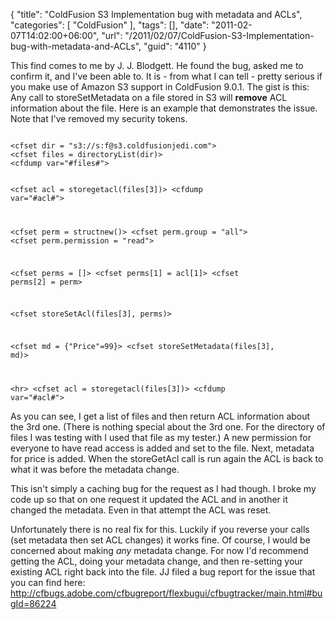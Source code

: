 {
	"title": "ColdFusion S3 Implementation bug with metadata and ACLs",
	"categories": [
		"ColdFusion"
	],
	"tags": [],
	"date": "2011-02-07T14:02:00+06:00",
	"url": "/2011/02/07/ColdFusion-S3-Implementation-bug-with-metadata-and-ACLs",
	"guid": "4110"
}

This find comes to me by J. J. Blodgett. He found the bug, asked me to confirm it, and I've been able to. It is - from what I can tell - pretty serious if you make use of Amazon S3 support in ColdFusion 9.0.1. The gist is this: Any call to storeSetMetadata on a file stored in S3 will <b>remove</b> ACL information about the file. Here is an example that demonstrates the issue. Note that I've removed my security tokens.
<!--more-->
<p>

<code>
&lt;cfset dir = "s3://s:f@s3.coldfusionjedi.com"&gt;
&lt;cfset files = directoryList(dir)&gt;
&lt;cfdump var="#files#"&gt;

&lt;cfset acl = storegetacl(files[3])&gt;
&lt;cfdump var="#acl#"&gt;

&lt;cfset perm = structnew()&gt;
&lt;cfset perm.group = "all"&gt;
&lt;cfset perm.permission = "read"&gt;

&lt;cfset perms = []&gt;
&lt;cfset perms[1] = acl[1]&gt;
&lt;cfset perms[2] = perm&gt;

&lt;cfset storeSetAcl(files[3], perms)&gt;

&lt;cfset md = {"Price"=99}&gt;
&lt;cfset storeSetMetadata(files[3], md)&gt;

&lt;hr&gt;
&lt;cfset acl = storegetacl(files[3])&gt;
&lt;cfdump var="#acl#"&gt;
</code>

<p>

As you can see, I get a list of files and then return ACL information about the 3rd one. (There is nothing special about the 3rd one. For the directory of files I was testing with I used that file as my tester.) A new permission for everyone to have read access is added and set to the file. Next, metadata for price is added. When the storeGetAcl call is run again the ACL is back to what it was before the metadata change. 

<p>

This isn't simply a caching bug for the request as I had though. I broke my code up so that on one request it updated the ACL and in another it changed the metadata. Even in that attempt the ACL was reset. 

<p>

Unfortunately there is no real fix for this. Luckily if you reverse your calls (set metadata then set ACL changes) it works fine. Of course, I would be concerned about making <i>any</i> metadata change. For now I'd recommend getting the ACL, doing your metadata change, and then re-setting your existing ACL right back into the file. JJ filed a bug report for the issue that you can find here: <a href="http://cfbugs.adobe.com/cfbugreport/flexbugui/cfbugtracker/main.html#bugId=86224">http://cfbugs.adobe.com/cfbugreport/flexbugui/cfbugtracker/main.html#bugId=86224</a>